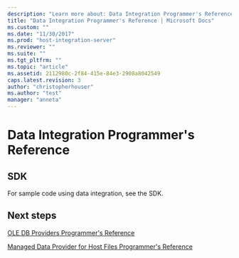 ```yaml
---
description: "Learn more about: Data Integration Programmer's Reference"
title: "Data Integration Programmer's Reference | Microsoft Docs"
ms.custom: ""
ms.date: "11/30/2017"
ms.prod: "host-integration-server"
ms.reviewer: ""
ms.suite: ""
ms.tgt_pltfrm: ""
ms.topic: "article"
ms.assetid: 2112980c-2f84-415e-84e3-2908a8042549
caps.latest.revision: 3
author: "christopherhouser"
ms.author: "test"
manager: "anneta"
---
```

# Data Integration Programmer's Reference

## SDK
   
For sample code using data integration, see the SDK.  
  
## Next steps
 [OLE DB Providers Programmer's Reference](../core/ole-db-providers-programmer-s-reference2.md)  
  
 [Managed Data Provider for Host Files Programmer's Reference](managed-data-provider-for-host-files-programmer-s-guide2.md)
